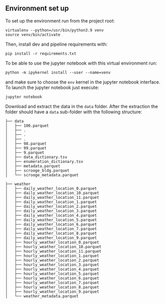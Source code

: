 ## Environment set up
To set up the environment run from the project root:
```
virtualenv --python=/usr/bin/python3.9 venv
source venv/bin/activate
```
Then, install dev and pipeline requirements with:
```
pip install -r requirements.txt
```

To be able to use the jupyter notebook with this virtual environment run:
```
python -m ipykernel install --user --name=venv
```
and make sure to choose the `env` kernel in the jupyter notebook interface.
To launch the jupyter notebook just execute:
```
jupyter notebook
```

Download and extract the data in the `data` folder. After the extraction the folder should
have a `data` sub-folder with the following structure:
```
├── data
│   ├── 100.parquet
│   ├── .
│   ├── .
│   ├── .
│   ├── 98.parquet
│   ├── 99.parquet
│   ├── 9.parquet
│   ├── data_dictionary.tsv
│   ├── enumeration_dictionary.tsv
│   ├── metadata.parquet
│   ├── scrooge_bldg.parquet
│   └── scrooge_metadata.parquet
```



```
├── weather
│   ├── daily_weather_location_0.parquet
│   ├── daily_weather_location_10.parquet
│   ├── daily_weather_location_11.parquet
│   ├── daily_weather_location_1.parquet
│   ├── daily_weather_location_2.parquet
│   ├── daily_weather_location_3.parquet
│   ├── daily_weather_location_4.parquet
│   ├── daily_weather_location_5.parquet
│   ├── daily_weather_location_6.parquet
│   ├── daily_weather_location_7.parquet
│   ├── daily_weather_location_8.parquet
│   ├── daily_weather_location_9.parquet
│   ├── hourly_weather_location_0.parquet
│   ├── hourly_weather_location_10.parquet
│   ├── hourly_weather_location_11.parquet
│   ├── hourly_weather_location_1.parquet
│   ├── hourly_weather_location_2.parquet
│   ├── hourly_weather_location_3.parquet
│   ├── hourly_weather_location_4.parquet
│   ├── hourly_weather_location_5.parquet
│   ├── hourly_weather_location_6.parquet
│   ├── hourly_weather_location_7.parquet
│   ├── hourly_weather_location_8.parquet
│   ├── hourly_weather_location_9.parquet
│   └── weather_metadata.parquet
```